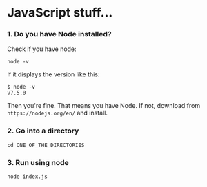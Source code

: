# JavaScript stuff...

### 1. Do you have Node installed?
Check if you have node:
```
node -v
```
If it displays the version like this:
```
$ node -v
v7.5.0
```
Then you're fine. That means you have Node.
If not, download from `https://nodejs.org/en/` and install.

### 2. Go into a directory
```
cd ONE_OF_THE_DIRECTORIES
```

### 3. Run using node
```
node index.js
```
